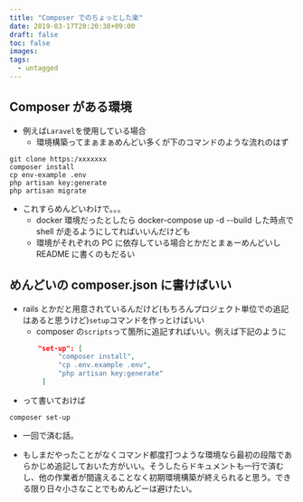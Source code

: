 ```yaml
---
title: "Composer でのちょっとした楽"
date: 2019-03-17T20:20:38+09:00
draft: false
toc: false
images:
tags:
  - untagged
---
```


## Composer がある環境

- 例えば`Laravel`を使用している場合
  - 環境構築ってまぁまぁめんどい多くが下のコマンドのような流れのはず

```shell
git clone https:/xxxxxxx
composer install
cp env-example .env
php artisan key:generate
php artisan migrate
```

- これすらめんどいわけで。。。
  - docker 環境だったとしたら docker-compose up -d --build した時点で shell が走るようにしてればいいんだけども
  - 環境がそれぞれの PC に依存している場合とかだとまぁーめんどいし README に書くのもだるい

## めんどいの composer.json に書けばいい

- rails とかだと用意されているんだけど(もちろんプロジェクト単位での追記はあると思うけど)`setup`コマンドを作っとけばいい
  - composer の`scripts`って箇所に追記すればいい。例えば下記のように

```json
       "set-up": [
            "composer install",
            "cp .env.example .env",
            "php artisan key:generate"
        ]
```

- って書いておけば

```shell
composer set-up
```

- 一回で済む話。

* もしまだやったことがなくコマンド都度打つような環境なら最初の段階であらかじめ追記しておいた方がいい。そうしたらドキュメントも一行で済むし、他の作業者が間違えることなく初期環境構築が終えられると思う。できる限り日々小さなことでもめんどーは避けたい。
